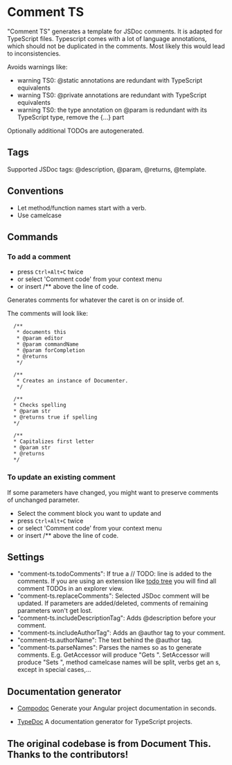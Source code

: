 # Comment TS
"Comment TS" generates a template for JSDoc comments. It is adapted for TypeScript files. Typescript comes with a lot of language annotations, which should not be duplicated in the comments. Most likely this would lead to inconsistencies.

Avoids warnings like:
* warning TS0: @static annotations are redundant with TypeScript equivalents
* warning TS0: @private annotations are redundant with TypeScript equivalents
* warning TS0: the type annotation on @param is redundant with its TypeScript type, remove the {...} part

Optionally additional TODOs are autogenerated.

## Tags
Supported JSDoc tags: @description, @param, @returns, @template.

## Conventions
* Let method/function names start with a verb.
* Use camelcase

## Commands
### To add a comment
* press `Ctrl+Alt+C` twice
* or select 'Comment code' from your context menu
* or insert /** above the line of code.

Generates comments for whatever the caret is on or inside of.

The comments will look like:
```
  /**
   * documents this
   * @param editor
   * @param commandName
   * @param forCompletion
   * @returns
   */

  /**
   * Creates an instance of Documenter.
   */

  /**
  * Checks spelling
  * @param str
  * @returns true if spelling
  */

  /**
  * Capitalizes first letter
  * @param str
  * @returns
  */
```
### To update an existing comment
If some parameters have changed, you might want to preserve comments of unchanged parameter.
* Select the comment block you want to update and
* press `Ctrl+Alt+C` twice
* or select 'Comment code' from your context menu
* or insert /** above the line of code.

## Settings
* "comment-ts.todoComments": If true a // TODO: line is added to the comments. If you are using an extension like [todo tree](https://marketplace.visualstudio.com/items?itemName=Gruntfuggly.todo-tree) you will find all comment TODOs in an explorer view.
* "comment-ts.replaceComments": Selected JSDoc comment will be updated. If parameters are added/deleted, comments of remaining parameters won't get lost.
* "comment-ts.includeDescriptionTag": Adds @description before your comment.
* "comment-ts.includeAuthorTag": Adds an @author tag to your comment.
* "comment-ts.authorName": The text behind the @author tag.
* "comment-ts.parseNames": Parses the names so as to generate comments. E.g. GetAccessor will produce "Gets <name> ". SetAccessor will produce "Sets <name> ", method camelcase names will be split, verbs get an s, except in special cases,...

## Documentation generator
* [Compodoc](https://compodoc.github.io/website/)
  Generate your Angular project documentation in seconds.

* [TypeDoc](http://typedoc.org/guides/installation/)
A documentation generator for TypeScript projects.

## The original codebase is from Document This. Thanks to the contributors!
